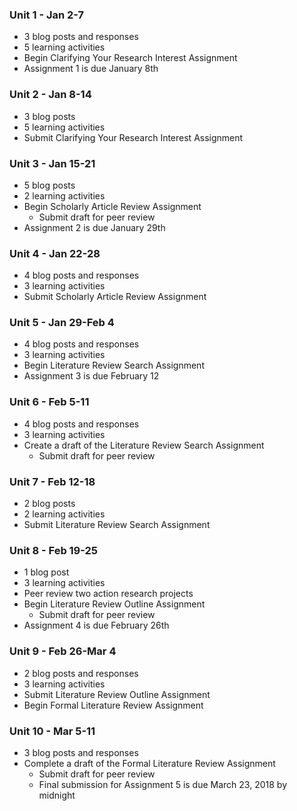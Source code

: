 ### Unit 1 - Jan 2-7

* 3 blog posts and responses
* 5 learning activities
* Begin Clarifying Your Research Interest Assignment
* Assignment 1 is due January 8th

### Unit 2 - Jan 8-14

* 3 blog posts 
* 5 learning activities
* Submit Clarifying Your Research Interest Assignment

### Unit 3 - Jan 15-21

* 5 blog posts
* 2 learning activities
* Begin Scholarly Article Review Assignment
  * Submit draft for peer review
* Assignment 2 is due January 29th

### Unit 4 - Jan 22-28

* 4 blog posts and responses
* 3 learning activities
* Submit Scholarly Article Review Assignment

### Unit 5 - Jan 29-Feb 4

* 4 blog posts and responses
* 3 learning activities
* Begin Literature Review Search Assignment
* Assignment 3 is due February 12

### Unit 6 - Feb 5-11

* 4 blog posts and responses
* 3 learning activities
* Create a draft of the Literature Review Search Assignment
  * Submit draft for peer review

### Unit 7 - Feb 12-18

* 2 blog posts
* 2 learning activities
* Submit Literature Review Search Assignment

### Unit 8 - Feb 19-25

* 1 blog post
* 3 learning activities
* Peer review two action research projects
* Begin Literature Review Outline Assignment
  * Submit draft for peer review
* Assignment 4 is due February 26th

### Unit 9 - Feb 26-Mar 4

* 2 blog posts and responses
* 3 learning activities
* Submit Literature Review Outline Assignment
* Begin Formal Literature Review Assignment

### Unit 10 - Mar 5-11

* 3 blog posts and responses
* Complete a draft of the Formal Literature Review Assignment
  * Submit draft for peer review
  * Final submission for Assignment 5 is due March 23, 2018 by midnight



